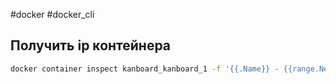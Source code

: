 #docker #docker_cli 
## Получить ip контейнера
```bash
docker container inspect kanboard_kanboard_1 -f '{{.Name}} - {{range.NetworkSettings.Networks}}{{.IPAddress}}{{end}}'
```